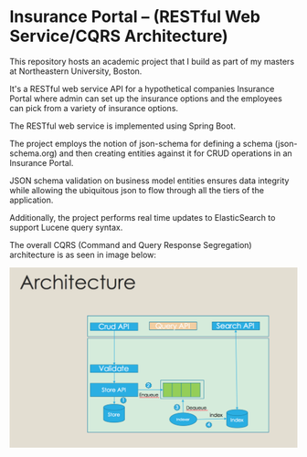# Insurance Portal – (RESTful Web Service/CQRS Architecture)

This repository hosts an academic project that I build as part of my masters at Northeastern University, Boston.

It's a RESTful web service API for a hypothetical companies Insurance Portal where admin can set up the insurance options and the employees can pick from a variety of insurance options.

The RESTful web service is implemented using Spring Boot.

The project employs the notion of json-schema for defining a schema (json-schema.org) and then creating entities against it for CRUD operations in an Insurance Portal. 

JSON schema validation on business model entities ensures data integrity while allowing the ubiquitous json to flow through all the tiers of the application.

Additionally, the project performs real time updates to ElasticSearch to support Lucene query syntax.

The overall CQRS (Command and Query Response Segregation) architecture is as seen in image below:

![architecture diagram](architecture.png "CQRS architecture diagram")

